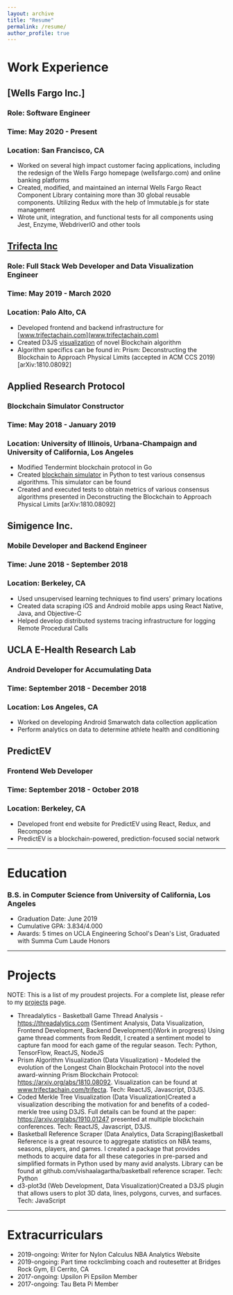 ```yaml
---
layout: archive
title: "Resume"
permalink: /resume/
author_profile: true
---
```


Work Experience
===============

## [Wells Fargo Inc.]

### Role: Software Engineer

### Time: May 2020 - Present

### Location: San Francisco, CA
  - Worked on several high impact customer facing applications, including the redesign of the Wells Fargo homepage (wellsfargo.com) and online banking platforms
  - Created, modified, and maintained an internal Wells Fargo React Component Library containing more than 30 global reusable components. Utilizing Redux with the help of Immutable.js for state management
  - Wrote unit, integration, and functional tests for all components using Jest, Enzyme, WebdriverIO and other tools

## [Trifecta Inc](www.trifecta.com)

### Role: Full Stack Web Developer and Data Visualization Engineer

### Time: May 2019 - March 2020

### Location: Palo Alto, CA
  - Developed frontend and backend infrastructure for [www.trifectachain.com](www.trifectachain.com)
  - Created D3JS [visualization](www.trifectachain.com/visualization) of novel Blockchain algorithm
  - Algorithm specifics can be found in: Prism: Deconstructing the Blockchain to Approach Physical Limits (accepted in ACM CCS 2019) [arXiv:1810.08092]
 
## Applied Research Protocol

### Blockchain Simulator Constructor

### Time: May 2018 - January 2019

### Location: University of Illinois, Urbana-Champaign and University of California, Los Angeles
  - Modified Tendermint blockchain protocol in Go
  - Created [blockchain simulator](https://github.com/appliedprotocolresearch/blockchain-simulator) in Python to test various consensus algorithms. This simulator can be found 
  - Created and executed tests to obtain metrics of various consensus algorithms presented in Deconstructing the Blockchain to Approach Physical Limits [arXiv:1810.08092]

## Simigence Inc.

### Mobile Developer and Backend Engineer

### Time: June 2018 - September 2018

### Location: Berkeley, CA
  - Used unsupervised learning techniques to find users' primary locations
  - Created data scraping iOS and Android mobile apps using React Native, Java, and Objective-C 
  - Helped develop distributed systems tracing infrastructure for logging Remote Procedural Calls

## UCLA E-Health Research Lab

### Android Developer for Accumulating Data

### Time: September 2018 - December 2018

### Location: Los Angeles, CA
  - Worked on developing Android Smarwatch data collection application
  - Perform analytics on data to determine athlete health and conditioning

## PredictEV

### Frontend Web Developer

### Time: September 2018 - October 2018

### Location: Berkeley, CA
  - Developed front end website for PredictEV using React, Redux, and Recompose
  - PredictEV is a blockchain-powered, prediction-focused social network


---

Education
=========
### B.S. in Computer Science from University of California, Los Angeles

* Graduation Date: June 2019
* Cumulative GPA: 3.834/4.000
* Awards: 5 times on UCLA Engineering School's Dean's List, Graduated with Summa Cum Laude Honors

---

Projects
========
NOTE: This is a list of my proudest projects. For a complete list, please refer to my [projects](/projects) page.

  - Threadalytics - Basketball Game Thread Analysis - https://threadalytics.com (Sentiment Analysis, Data Visualization, Frontend Development, Backend Development)(Work in progress) Using game thread comments from Reddit, I created a sentiment model to capture fan mood for each game of the regular season. Tech: Python, TensorFlow, ReactJS, NodeJS
  - Prism Algorithm Visualization (Data Visualization) - Modeled the evolution of the Longest Chain Blockchain Protocol into the novel award-winning Prism Blockchain Protocol: https://arxiv.org/abs/1810.08092. Visualization can be found at www.trifectachain.com/trifecta. Tech: ReactJS, Javascript, D3JS.
  - Coded Merkle Tree Visualization (Data Visualization)Created a visualization describing the motivation for and benefits of a coded-merkle tree using D3JS. Full details can be found at the paper: https://arxiv.org/abs/1910.01247 presented at multiple blockchain conferences. Tech: ReactJS, Javascript, D3JS.
  - Basketball Reference Scraper (Data Analytics, Data Scraping)Basketball Reference is a great resource to aggregate statistics on NBA teams, seasons, players, and games. I created a package that provides methods to acquire data for all these categories in pre-parsed and simplified formats in Python used by many avid analysts. Library can be found at github.com/vishaalagartha/basketball reference scraper. Tech: Python
  - d3-plot3d (Web Development, Data Visualization)Created a D3JS plugin that allows users to plot 3D data, lines, polygons, curves, and surfaces. Tech: JavaScript

---

Extracurriculars
================
- 2019-ongoing: Writer for Nylon Calculus NBA Analytics Website
- 2019-ongoing: Part time rockclimbing coach and routesetter at Bridges Rock Gym, El Cerrito, CA
- 2017-ongoing: Upsilon Pi Epsilon Member
- 2017-ongoing: Tau Beta Pi Member
